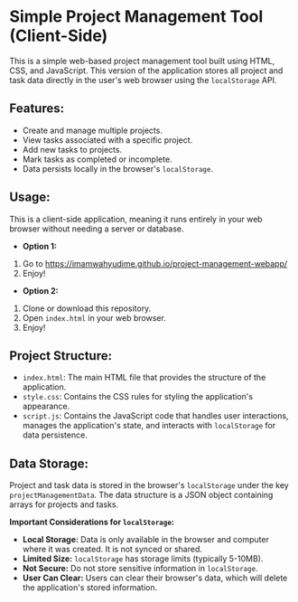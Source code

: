# Simple Project Management Tool (Client-Side)

This is a simple web-based project management tool built using HTML, CSS, and JavaScript. This version of the application stores all project and task data directly in the user's web browser using the `localStorage` API.

## Features:

* Create and manage multiple projects.
* View tasks associated with a specific project.
* Add new tasks to projects.
* Mark tasks as completed or incomplete.
* Data persists locally in the browser's `localStorage`.

## Usage:

This is a client-side application, meaning it runs entirely in your web browser without needing a server or database.

- **Option 1:**
1. Go to https://imamwahyudime.github.io/project-management-webapp/
2. Enjoy!

- **Option 2:**
1.  Clone or download this repository.
2.  Open `index.html` in your web browser.
3.  Enjoy!

## Project Structure:

* `index.html`: The main HTML file that provides the structure of the application.
* `style.css`: Contains the CSS rules for styling the application's appearance.
* `script.js`: Contains the JavaScript code that handles user interactions, manages the application's state, and interacts with `localStorage` for data persistence.

## Data Storage:

Project and task data is stored in the browser's `localStorage` under the key `projectManagementData`. The data structure is a JSON object containing arrays for projects and tasks.

**Important Considerations for `localStorage`:**

* **Local Storage:** Data is only available in the browser and computer where it was created. It is not synced or shared.
* **Limited Size:** `localStorage` has storage limits (typically 5-10MB).
* **Not Secure:** Do not store sensitive information in `localStorage`.
* **User Can Clear:** Users can clear their browser's data, which will delete the application's stored information.
